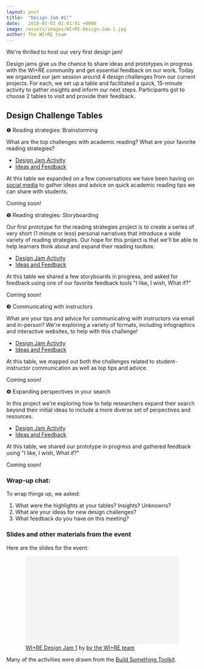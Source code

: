 ```yaml
---
layout: post
title:  "Design Jam #1!"
date:   2018-05-03 01:01:01 +0000
image: /assets/images/WI+RE-Design-Jam-1.jpg
author: The WI+RE team
---
```

We're thrilled to host our very first design jam!

Design jams give us the chance to share ideas and prototypes in progress with the WI+RE community and get essential feedback on our work. Today we organized our jam session around 4 design challenges from our current projects. For each, we set up a table and facilitated a quick, 15-minute activity to gather insights and inform our next steps. Participants got to choose 2 tables to visit and provide their feedback.

## Design Challenge Tables

<!-- would these be better as cards? maybe tabbed cards? https://materializecss.com/cards.html -->


<!-- card 1 -->
 <div class="card">
    <div class="card-content">
    <span class="card-title">❶ Reading strategies: Brainstorming</span>
      <p>What are the top challenges with academic reading? What are your favorite reading strategies? </p>
    </div>
    <div class="card-tabs">
      <ul class="tabs tabs-fixed-width">
        <li class="tab"><a class="active" href="#activity">Design Jam Activity</a></li>
        <li class="tab"><a href="#ideas">Ideas and Feedback</a></li>
      </ul>
    </div>
    <div class="card-content blue lighten-5">
      <div id="activity">At this table we expanded on a few conversations we have been having on <a href="https://twitter.com/WIREbruin/status/984915720801632257?ref_src=twsrc%5Etfw" target="_blank">social media</a> to gather ideas and advice on quick academic reading tips we can share with students.</div>
      <div id="ideas"><p>Coming soon!</p></div>
    </div>
</div>

<!-- card 2 -->
 <div class="card">
    <div class="card-content">
    <span class="card-title">❷ Reading strategies: Storyboarding</span>
      <p>Our first prototype for the reading strategies project is to create a series of very short (1 minute or less) personal narratives that introduce a wide variety of reading strategies. Our hope for this project is that we'll be able to help learners think about and expand their reading toolbox.</p>
    </div>
    <div class="card-tabs">
      <ul class="tabs tabs-fixed-width">
        <li class="tab"><a class="active" href="#activity2">Design Jam Activity</a></li>
        <li class="tab"><a href="#ideas2">Ideas and Feedback</a></li>
      </ul>
    </div>
    <div class="card-content blue lighten-5">
      <div id="activity2">
          <p>At this table we shared a few storyboards in progress, and asked for feedback using one of our favorite feedback tools "I like, I wish, What if?"</p>
      </div>
      <div id="ideas2"><p>Coming soon!</p></div>
    </div>
</div>


<!-- card 3 -->
 <div class="card">
    <div class="card-content">
    <span class="card-title">❸ Communicating with instructors</span>
      <p>What are your tips and advice for communicating with instructors via email and in-person? We're exploring a variety of formats, including infographics and interactive websites, to help with this challenge!</p>
    </div>
    <div class="card-tabs">
      <ul class="tabs tabs-fixed-width">
        <li class="tab"><a class="active" href="#activity3">Design Jam Activity</a></li>
        <li class="tab"><a href="#ideas3">Ideas and Feedback</a></li>
      </ul>
    </div>
    <div class="card-content blue lighten-5">
      <div id="activity3">
          <p>At this table, we mapped out both the challenges related to student-instructor communication as well as top tips and advice.</p>
      </div>
      <div id="ideas3"><p>Coming soon!</p></div>
    </div>
</div>

<!-- card 4 -->
 <div class="card">
    <div class="card-content">
    <span class="card-title">❹ Expanding perspectives in your search</span>
      <p>In this project we're exploring how to help researchers expand their search beyond their initial ideas to include a more diverse set of perpectives and resources.</p>
    </div>
    <div class="card-tabs">
      <ul class="tabs tabs-fixed-width">
        <li class="tab"><a class="active" href="#activity4">Design Jam Activity</a></li>
        <li class="tab"><a href="#ideas4">Ideas and Feedback</a></li>
      </ul>
    </div>
    <div class="card-content blue lighten-5">
      <div id="activity4">
          <p>At this table, we shared our prototype in progress and gathered feedback using "I like, I wish, What if?"</p>
      </div>
      <div id="ideas4"><p>Coming soon!</p></div>
    </div>
</div>

### Wrap-up chat:

To wrap things up, we asked:

1. What were the highlights at your tables? Insights? Unknowns?
2. What are your ideas for new design challenges?
3. What feedback do you have on this meeting?

### Slides and other materials from the event

Here are the slides for the event:

<div style="width: 80%; margin-left: auto; margin-right: auto;">
<div class="canva-embed" data-height-ratio="0.5625" data-design-id="DAC2nqmN4L8" style="padding:56.25% 5px 5px 5px;background:rgba(0,0,0,0.03);border-radius:8px;"></div><script async src="https://sdk.canva.com/v1/embed.js"></script><a href="https://www.canva.com/design/DAC2nqmN4L8/view?utm_content=DAC2nqmN4L8&utm_campaign=designshare&utm_medium=embeds&utm_source=link" target="_blank">WI+RE Design Jam 1</a> by <a href="https://www.canva.com/dmworsham?utm_campaign=designshare&utm_medium=embeds&utm_source=link" target="_blank">by the WI+RE team</a>
</div>

Many of the activities were drawn from the [Build Something Toolkit](https://ucla.app.box.com/v/build-something-toolkit).